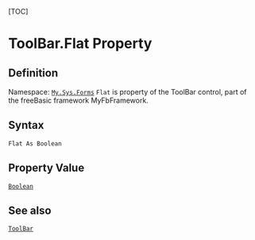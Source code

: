 [TOC]
# ToolBar.Flat Property

## Definition
Namespace: [`My.Sys.Forms`](My.Sys.Forms.md)
`Flat` is property of the ToolBar control, part of the freeBasic framework MyFbFramework.
## Syntax
```freeBasic
Flat As Boolean
```
## Property Value
[`Boolean`]("https://www.freebasic.net/wiki/KeyPgBoolean")
## See also
[`ToolBar`](ToolBar.md)
